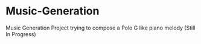 # Music-Generation
Music Generation Project trying to compose a Polo G like piano melody
(Still In Progress)

